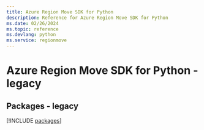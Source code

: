 ```yaml
---
title: Azure Region Move SDK for Python
description: Reference for Azure Region Move SDK for Python
ms.date: 02/26/2024
ms.topic: reference
ms.devlang: python
ms.service: regionmove
---
```

# Azure Region Move SDK for Python - legacy
## Packages - legacy
[!INCLUDE [packages](region-move-index.md)]